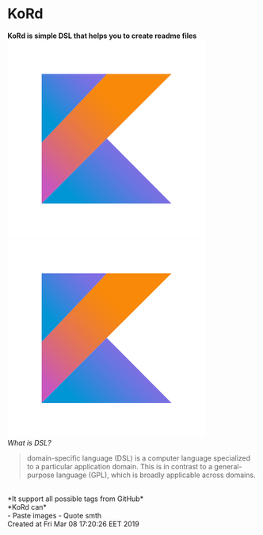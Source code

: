 # KoRd</br>
**KoRd is simple DSL that helps you to create readme files**</br>
![This is an image](images/kotlin-logo.png)</br>
![This is an image](images/kotlin-logo.png)</br>
*What is DSL?*</br>
>domain-specific language (DSL) is a computer language specialized to a particular application domain. This is in contrast to a general-purpose language (GPL), which is broadly applicable across domains. 

</br>
*It support all possible tags from GitHub*</br>
*KoRd can*</br>
- Paste images
- Quote smth
</br>
Created at Fri Mar 08 17:20:26 EET 2019